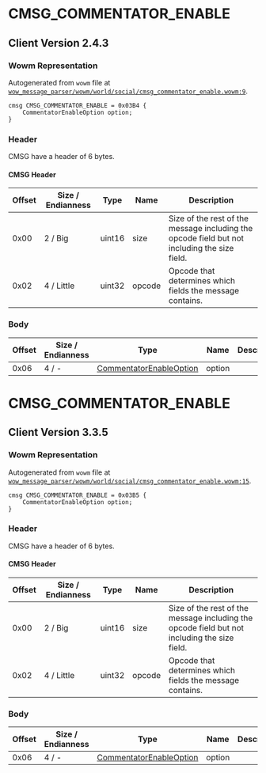 # CMSG_COMMENTATOR_ENABLE

## Client Version 2.4.3

### Wowm Representation

Autogenerated from `wowm` file at [`wow_message_parser/wowm/world/social/cmsg_commentator_enable.wowm:9`](https://github.com/gtker/wow_messages/tree/main/wow_message_parser/wowm/world/social/cmsg_commentator_enable.wowm#L9).
```rust,ignore
cmsg CMSG_COMMENTATOR_ENABLE = 0x03B4 {
    CommentatorEnableOption option;
}
```
### Header

CMSG have a header of 6 bytes.

#### CMSG Header

| Offset | Size / Endianness | Type   | Name   | Description |
| ------ | ----------------- | ------ | ------ | ----------- |
| 0x00   | 2 / Big           | uint16 | size   | Size of the rest of the message including the opcode field but not including the size field.|
| 0x02   | 4 / Little        | uint32 | opcode | Opcode that determines which fields the message contains.|

### Body

| Offset | Size / Endianness | Type | Name | Description | Comment |
| ------ | ----------------- | ---- | ---- | ----------- | ------- |
| 0x06 | 4 / - | [CommentatorEnableOption](commentatorenableoption.md) | option |  |  |

# CMSG_COMMENTATOR_ENABLE

## Client Version 3.3.5

### Wowm Representation

Autogenerated from `wowm` file at [`wow_message_parser/wowm/world/social/cmsg_commentator_enable.wowm:15`](https://github.com/gtker/wow_messages/tree/main/wow_message_parser/wowm/world/social/cmsg_commentator_enable.wowm#L15).
```rust,ignore
cmsg CMSG_COMMENTATOR_ENABLE = 0x03B5 {
    CommentatorEnableOption option;
}
```
### Header

CMSG have a header of 6 bytes.

#### CMSG Header

| Offset | Size / Endianness | Type   | Name   | Description |
| ------ | ----------------- | ------ | ------ | ----------- |
| 0x00   | 2 / Big           | uint16 | size   | Size of the rest of the message including the opcode field but not including the size field.|
| 0x02   | 4 / Little        | uint32 | opcode | Opcode that determines which fields the message contains.|

### Body

| Offset | Size / Endianness | Type | Name | Description | Comment |
| ------ | ----------------- | ---- | ---- | ----------- | ------- |
| 0x06 | 4 / - | [CommentatorEnableOption](commentatorenableoption.md) | option |  |  |

